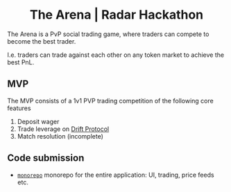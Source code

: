 <h1 align="center">The Arena | Radar Hackathon</h1>

The Arena is a PvP social trading game, where traders can compete to become the best trader. 

I.e. traders can trade against each other on any token market to achieve the best PnL.

## MVP
The MVP consists of a 1v1 PVP trading competition of the following core features
1. Deposit wager 
2. Trade leverage on [Drift Protocol](https://app.drift.trade/overview)
3. Match resolution (incomplete)

## Code submission
- [`monorepo`](https://github.com/The-Arena-Fun/arena-ts) monorepo for the entire application: UI, trading, price feeds etc.
